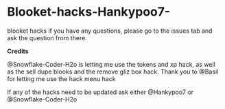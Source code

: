 # Blooket-hacks-Hankypoo7-
blooket hacks
if you have any questions, please go to the issues tab and ask the question from there.

**Credits**

@Snowflake-Coder-H2o is letting me use the tokens and xp hack, as well as the sell dupe blooks and the remove gliz box hack. 
Thank you to @Basil for letting me use the hack menu hack


If any of the hacks need to be updated ask either @Hankypoo7 or @Snowflake-Coder-H2o

